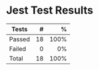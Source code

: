 # Jest Test Results

| Tests  |   # |    % |
| ------ | --: | ---: |
| Passed | 18 | 100% |
| Failed | 0 | 0% |
| Total  | 18 | 100% |